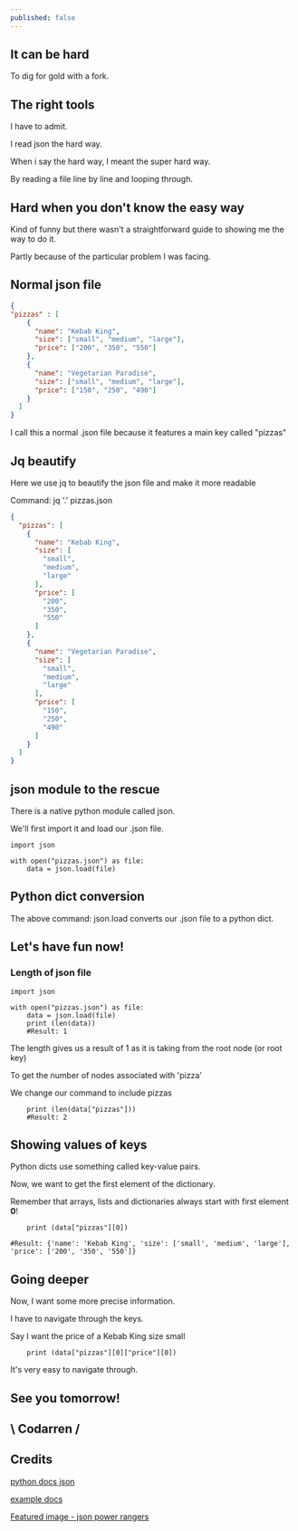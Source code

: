 ```yaml
---
published: false
---
```

## It can be hard

To dig for gold with a fork.

## The right tools
I have to admit.

I read json the hard way.

When i say the hard way, I meant the super hard way.

By reading a file line by line and looping through.

## Hard when you don't know the easy way
Kind of funny but there wasn't a straightforward guide to showing me the way to do it.

Partly because of the particular problem I was facing.

## Normal json file
```json
{
"pizzas" : [
	{
      "name": "Kebab King",
      "size": ["small", "medium", "large"],
      "price": ["200", "350", "550"]
    },
	{
      "name": "Vegetarian Paradise",
      "size": ["small", "medium", "large"],
      "price": ["150", "250", "490"]
    }
  ]
} 
```
I call this a normal .json file because it features a main key called "pizzas"


## Jq beautify
Here we use jq to beautify the json file and make it more readable

Command: jq '.' pizzas.json
```json
{
  "pizzas": [
    {
      "name": "Kebab King",
      "size": [
        "small",
        "medium",
        "large"
      ],
      "price": [
        "200",
        "350",
        "550"
      ]
    },
    {
      "name": "Vegetarian Paradise",
      "size": [
        "small",
        "medium",
        "large"
      ],
      "price": [
        "150",
        "250",
        "490"
      ]
    }
  ]
}

```
## json module to the rescue
There is a native python module called json.

We'll first import it and load our .json file.
```
import json

with open("pizzas.json") as file:
    data = json.load(file)
```

## Python dict conversion
The above command: json.load converts our .json file to a python dict.

## Let's have fun now!
### Length of json file

```
import json

with open("pizzas.json") as file:
    data = json.load(file)
    print (len(data))
    #Result: 1
```
The length gives us a result of 1 as it is taking from the root node (or root key)

To get the number of nodes associated with 'pizza'

We change our command to include pizzas

```
    print (len(data["pizzas"]))
    #Result: 2

```

## Showing values of keys
Python dicts use something called key-value pairs.

Now, we want to get the first element of the dictionary.

Remember that arrays, lists and dictionaries always start with first element **0**!

```
    print (data["pizzas"][0])

#Result: {'name': 'Kebab King', 'size': ['small', 'medium', 'large'], 'price': ['200', '350', '550']}

```

## Going deeper
Now, I want some more precise information.

I have to navigate through the keys.

Say I want the price of a Kebab King size small

```
    print (data["pizzas"][0]["price"][0])
```
It's very easy to navigate through.

## See you tomorrow!

## \ Codarren /

## Credits
[python docs json](https://docs.python.org/3/library/json.html)

[example docs](https://www.freecodecamp.org/news/python-read-json-file-how-to-load-json-from-a-file-and-parse-dumps/)

[Featured image - json power rangers](http://rangercentral.com/database/1993_mightymorphin/images/mmpr-rg-jason.jpg)